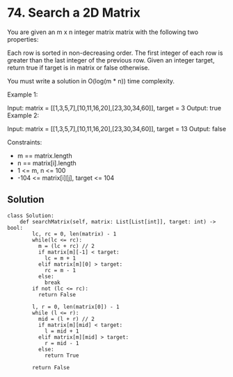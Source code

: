 # 74. Search a 2D Matrix
You are given an m x n integer matrix matrix with the following two properties:

Each row is sorted in non-decreasing order.
The first integer of each row is greater than the last integer of the previous row.
Given an integer target, return true if target is in matrix or false otherwise.

You must write a solution in O(log(m * n)) time complexity.

 

Example 1:


Input: matrix = [[1,3,5,7],[10,11,16,20],[23,30,34,60]], target = 3
Output: true
Example 2:


Input: matrix = [[1,3,5,7],[10,11,16,20],[23,30,34,60]], target = 13
Output: false
 

Constraints:

- m == matrix.length
- n == matrix[i].length
- 1 <= m, n <= 100
- -104 <= matrix[i][j], target <= 104
## Solution
```
class Solution:
    def searchMatrix(self, matrix: List[List[int]], target: int) -> bool:
        lc, rc = 0, len(matrix) - 1
        while(lc <= rc):
          m = (lc + rc) // 2
          if matrix[m][-1] < target:
            lc = m + 1
          elif matrix[m][0] > target:
            rc = m - 1
          else:
            break
        if not (lc <= rc):
          return False
        
        l, r = 0, len(matrix[0]) - 1
        while (l <= r):
          mid = (l + r) // 2
          if matrix[m][mid] < target:
            l = mid + 1
          elif matrix[m][mid] > target:
            r = mid - 1
          else:
            return True
        
        return False
```